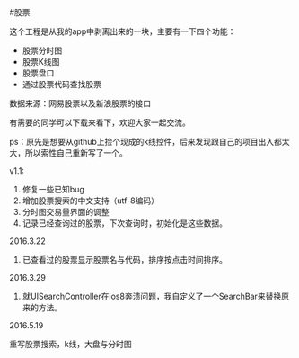 #股票


这个工程是从我的app中剥离出来的一块，主要有一下四个功能：

* 股票分时图
* 股票K线图
* 股票盘口
* 通过股票代码查找股票

数据来源：网易股票以及新浪股票的接口

有需要的同学可以下载来看下，欢迎大家一起交流。

ps：原先是想要从github上捡个现成的k线控件，后来发现跟自己的项目出入都太大，所以索性自己重新写了一个。

v1.1:

1. 修复一些已知bug
2. 增加股票搜索的中文支持（utf-8编码）
3. 分时图交易量界面的调整
4. 记录已经查询过的股票，下次查询时，初始化是这些数据。

2016.3.22

1. 已查看过的股票显示股票名与代码，排序按点击时间排序。

2016.3.29

1. 就UISearchController在ios8奔溃问题，我自定义了一个SearchBar来替换原来的方法。

2016.5.19

重写股票搜索，k线，大盘与分时图